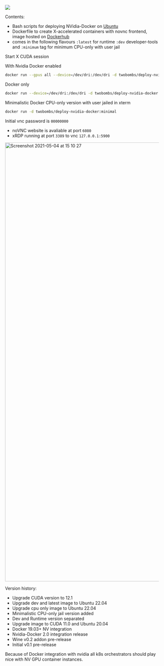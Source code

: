 ![](https://img.shields.io/docker/automated/jrottenberg/ffmpeg.svg)

Contents:

- Bash scripts for deploying NVidia-Docker on [Ubuntu](https://github.com/twobombs/deploy-nvidia-docker/blob/master/deploy-nvidia-docker2)
- Dockerfile to create X-accelerated containers with novnc frontend, image hosted on [Dockerhub](https://hub.docker.com/r/twobombs/deploy-nvidia-docker)
- comes in the following flavours `:latest` for runtime `:dev` developer-tools and `:minimum` tag for minimum CPU-only with user jail

Start X CUDA session

With Nvidia Docker enabled
```bash
docker run --gpus all --device=/dev/dri:/dev/dri -d twobombs/deploy-nvidia-docker
````

Docker only
```bash
docker run --device=/dev/dri:/dev/dri -d twobombs/deploy-nvidia-docker
````

Minimalistic Docker CPU-only version with user jailed in xterm
```bash
docker run -d twobombs/deploy-nvidia-docker:minimal
````

Initial vnc password is `00000000`
- noVNC website is avaliable at port `6080`
- xRDP running at port `3389` to vnc `127.0.0.1:5900`

<img width="1435" alt="Screenshot 2021-05-04 at 15 10 27" src="https://user-images.githubusercontent.com/12692227/117008533-21d79280-aceb-11eb-993a-efa7d1123a1f.png">

Version history:
- Upgrade CUDA version to 12.1
- Upgrade dev and latest image to Ubuntu 22.04
- Upgrade cpu only image to Ubuntu 22.04
- Minimalistic CPU-only jail version added
- Dev and Runtime version separated
- Upgrade image to CUDA 11.0 and Ubuntu 20.04
- Docker 19.03+ NV integration
- Nvidia-Docker 2.0 integration release
- Wine v0.2 addon pre-release
- Initial v0.1 pre-release

Because of Docker integration with nvidia all k8s orchestrators should play nice with NV GPU container instances.
